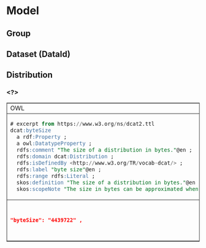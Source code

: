 

# Model

## Group

## Dataset (DataId)

## Distribution

### <?>
	
<table id="dcat:bytesize" border=1px >
<tr>
<td> OWL </td> <td> SHACL </td>
</tr>
<tr>	
	
<td> 
	
```sql
# excerpt from https://www.w3.org/ns/dcat2.ttl 
dcat:byteSize
  a rdf:Property ;
  a owl:DatatypeProperty ;
  rdfs:comment "The size of a distribution in bytes."@en ;
  rdfs:domain dcat:Distribution ;
  rdfs:isDefinedBy <http://www.w3.org/TR/vocab-dcat/> ;
  rdfs:label "byte size"@en ;
  rdfs:range rdfs:Literal ;
  skos:definition "The size of a distribution in bytes."@en ;
  skos:scopeNote "The size in bytes can be approximated when the precise size is not known. The literal value of dcat:byteSize should by typed as xsd:decimal."@en ;    
```

</td>
<td>

```sql
<#has-bytesize>   
  a sh:PropertyShape ;
  sh:targetClass dataid:SingleFile ;
  sh:severity sh:Violation ;
  sh:message "A dataid:SingleFile MUST have exactly one dct:byteSize of type xsd:decimal"@en ;
  sh:path dcat:byteSize ;
  sh:datatype xsd:decimal ;
  sh:maxCount 1 ;
  sh:minCount 1 .    
```

</td>
</tr>
<tr>
<td> 

```json	
"byteSize": "4439722" ,    
```

</td>
<td>

```json
"byteSize": {
    "@id": "dcat:byteSize",
    "@type": "xsd:decimal"
  },    
```

</td>
</tr>
</table>
